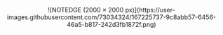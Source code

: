 
<p align="center" width="200">
  ![NOTEDGE (2000 × 2000 px)](https://user-images.githubusercontent.com/73034324/167225737-9c8abb57-6456-46a5-b817-242d3fb1872f.png)
</p>

